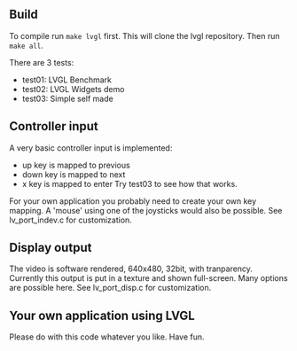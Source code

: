 ## Build
To compile run `make lvgl` first. This will clone the lvgl repository.
Then run `make all`.

There are 3 tests:
- test01: LVGL Benchmark
- test02: LVGL Widgets demo
- test03: Simple self made

## Controller input
A very basic controller input is implemented:
- up key is mapped to previous
- down key is mapped to next
- x key is mapped to enter
Try test03 to see how that works.

For your own application you probably need to create your own key mapping.
A 'mouse' using one of the joysticks would also be possible.
See lv_port_indev.c for customization.

## Display output
The video is software rendered, 640x480, 32bit, with tranparency. Currently this output is put in a texture and shown full-screen.
Many options are possible here.
See lv_port_disp.c for customization.

## Your own application using LVGL
Please do with this code whatever you like. Have fun.
